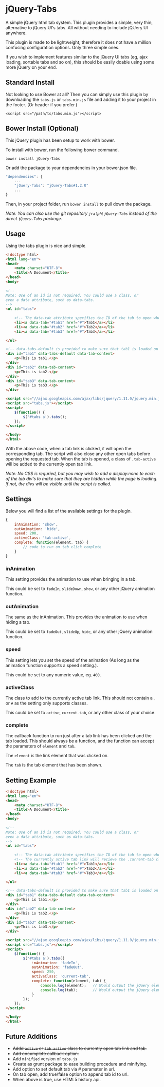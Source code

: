 jQuery-Tabs
===========

A simple jQuery html tab system. This plugin provides a simple, very thin, alternative to jQuery UI's tabs. All without needing to include jQUery UI anywhere.

This plugin is made to be lightweight, therefore it does not have a million confusing configuration options. Only three simple ones. 

If you wish to implement features similar to the jQuery UI tabs (eg, ajax loading, sortable tabs and so on), this should be easily doable using some more jQuery on your end.

Standard Install
----------------

Not looking to use Bower at all? Then you can simply use this plugin by downloading the `tabs.js` or `tabs.min.js` file and adding it to your project in the footer. (Or header if you prefer.)

```
<script src="/path/to/tabs.min.js"></script>
```

Bower Install (Optional)
------------------------

This jQuery plugin has been setup to work with bower.

To install with bower, run the following bower command.

`bower install jQuery-Tabs`

Or add the package to your dependencies in  your bower.json file.

```js
"dependencies": {
    ...
    "jQuery-Tabs": "jQuery-Tabs#1.2.0"
    ...
}
```

Then, in your project folder, run `bower install` to pull down the package.

*Note: You can also use the git repository `jralph\jQuery-Tabs` instead of the direct `jQuery-Tabs` package.*

Usage
-----

Using the tabs plugin is nice and simple.

```html
<!doctype html>
<html lang="en">
<head>
    <meta charset="UTF-8">
    <title>A Document</title>
</head>
<body>
    
<!--
Note: Use of an id is not required. You could use a class, or 
even a data attribute, such as data-tabs.
-->
<ul id="tabs">
    
    <!-- The data-tab attribute specifies the ID of the tab to open when clicked. -->
    <li><a data-tab="#tab1" href="#">Tab1</a></li>
    <li><a data-tab="#tab2" href="#">Tab2</a></li>
    <li><a data-tab="#tab3" href="#">Tab3</a></li>

</ul>

<!-- data-tabs-default is provided to make sure that tab1 is loaded on start. -->
<div id="tab1" data-tabs-default data-tab-content>
    <p>This is tab1.</p>
</div>
<div id="tab2" data-tab-content>
    <p>This is tab2.</p>
</div>
<div id="tab3" data-tab-content>
    <p>This is tab3.</p>
</div>

<script src="//ajax.googleapis.com/ajax/libs/jquery/1.11.0/jquery.min.js"></script>
<script src="tabs.js"></script>
<script>
    $(function() {
        $('#tabs a').tabs();
    });
</script>

</body>
</html>
```

With the above code, when a tab link is clicked, it will open the corresponding tab. The script will also close any other open tabs before opening the requested tab. When the tab is opened, a class of `.tab-active` will be added to the currently open tab link.

*Note: No CSS is requried, but you may wish to add a display:none to each of the tab div's to make sure that they are hidden while the page is loading. If not, the divs will be visible until the script is called.*

Settings
--------

Below you will find a list of the available settings for the plugin.

```js
{
    inAnimation: 'show',
    outAnimation: 'hide',
    speed: 200,
    activeClass: 'tab-active',
    complete: function(element, tab) {
        // code to run on tab click complete
    }
}
```

### inAnimation ###

This setting provides the animation to use when bringing in a tab.

This could be set to `fadeIn`, `slideDown`, `show`, or any other jQuery animation function.

### outAnimation ###

The same as the inAnimation. This provides the animation to use when hiding a tab.

This could be set to `fadeOut`, `slideUp`, `hide`, or any other jQuery animation function.

### speed ###

This setting lets you set the speed of the animation (As long as the animation function supports a speed setting.).

This could be set to any numeric value, eg. `400`.

### activeClass ###

The class to add to the currently active tab link. This should not contain a `.` or `#` as the setting only supports classes.

This could be set to `active`, `current-tab`, or any other class of your choice.

### complete ###

The callback function to run just after a tab link has been clicked and the tab loaded. This should always be a function, and the function can accept the paramaters 
of `element` and `tab`. 

The `element` is the link element that was clicked on.

The `tab` is the tab element that has been shown.

Setting Example
---------------

```html
<!doctype html>
<html lang="en">
<head>
    <meta charset="UTF-8">
    <title>A Document</title>
</head>
<body>
    
<!--
Note: Use of an id is not required. You could use a class, or 
even a data attribute, such as data-tabs.
-->
<ul id="tabs">
    
    <!-- The data-tab attribute specifies the ID of the tab to open when clicked. -->
    <!-- The currently active tab link will recieve the .current-tab class from settings. -->
    <li><a data-tab="#tab1" href="#">Tab1</a></li>
    <li><a data-tab="#tab2" href="#">Tab2</a></li>
    <li><a data-tab="#tab3" href="#">Tab3</a></li>

</ul>

<!-- data-tabs-default is provided to make sure that tab1 is loaded on start. -->
<div id="tab1" data-tabs-default data-tab-content>
    <p>This is tab1.</p>
</div>
<div id="tab2" data-tab-content>
    <p>This is tab2.</p>
</div>
<div id="tab3" data-tab-content>
    <p>This is tab3.</p>
</div>

<script src="//ajax.googleapis.com/ajax/libs/jquery/1.11.0/jquery.min.js"></script>
<script src="tabs.js"></script>
<script>
    $(function() {
        $('#tabs a').tabs({
            inAnimation: 'fadeIn',
            outAnimation: 'fadeOut',
            speed: 250,
            activeClass: 'current-tab',
            complete: function(element, tab) {
                console.log(element);   // Would output the jQuery element for the data-tab clicked.
                console.log(tab);       // Would output the jQuery element for the data-tab-content shown.
            }
        });
    });
</script>

</body>
</html>
```

Future Additions
----------------

- ~~Addd `active` or `tab-active` class to currently open tab link and tab.~~
- ~~Add oncomplete callback option.~~
- ~~Add `minified` version of `tabs.js`~~
- Create as grunt package to ease building procedure and minifying.
- Add option to set default tab via # paramater in url.
- On tab open, add true/false option to append tab id to url.
- When above is true, use HTML5 history api.
